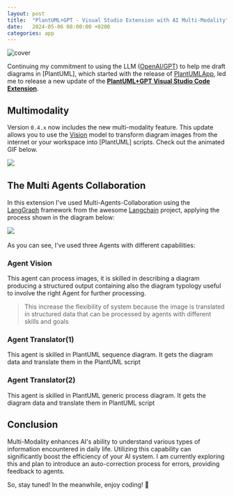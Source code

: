 ```yaml
---
layout: post
title:  "PlantUML+GPT - Visual Studio Extension with AI Multi-Modality"
date:   2024-05-06 08:00:00 +0200
categories: app
---
```

![cover](../../../../assets/plantuml-app/extension-cover.png)
<br>

Continuing my commitment to using the LLM ([OpenAI/GPT][OpenAI]) to help me draft diagrams in [PlantUML], which started with the release of [PlantUMLApp], led me to release a new update of the **[PlantUML+GPT Visual Studio Code Extension][vsce]**.  

## Multimodality 

Version `0.4.x` now includes the new multi-modality feature. This update allows you to use the [Vision] model to transform diagram images from the internet or your workspace into [PlantUML] scripts. Check out the animated GIF below.

![](../../../../assets/plantuml-app/create-diagram-from-image.gif) 

## The Multi Agents Collaboration 

In this extension I've used Multi-Agents-Collaboration using the [LangGraph] framework from the awesome [Langchain] project, applying the process shown in the diagram below: 

![](../../../../assets/plantuml-app/drawing-to-diagram.png) 

As you can see, I've used three Agents with different capabilities:

### Agent Vision  

This agent can process images, it is skilled in describing a diagram producing a structured output containing also the diagram typology useful to involve the right Agent for further processing. 

> This increase the flexibility of system because the image is translated in structured data that can be processed by agents with different skills and goals 

### Agent Translator(1) 

This agent is skilled in PlantUML sequence diagram. It gets the diagram data and translate them in the PlantUML script 

### Agent Translator(2) 

This agent is skilled in PlantUML generic process diagram. It gets the diagram data and translate them in PlantUML script 

## Conclusion   

Multi-Modality enhances AI's ability to understand various types of information encountered in daily life. Utilizing this capability can significantly boost the efficiency of your AI system. I am currently exploring this and plan to introduce an auto-correction process for errors,  providing feedback to agents.

So, stay tuned! In the meanwhile, enjoy coding! 👋  

[vsce]: https://marketplace.visualstudio.com/items?itemName=bsorrentino.plantuml-gpt
[PlanrUML]: https://plantuml.com/
[PlantUMLApp]: https://bsorrentino.github.io/bsorrentino/app/2024/04/08/PlantUMLApp-3.html
[LangChain]: https://js.langchain.com/docs/get_started/introduction
[LangGraph]: https://js.langchain.com/docs/langgraph
[OpenAI]: https://openai.com/api
[Vision]: https://platform.openai.com/docs/guides/vision